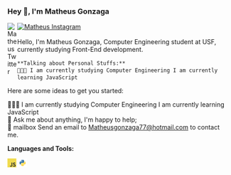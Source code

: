 ### Hey 👋, I'm Matheus Gonzaga
<a href="https://www.instagram.com/matheusgonzaaga/">
  <img align=""left" alt="Matheus Instagram" width="22px" src="https://cdn.jsdelivr.net/npm/simple-icons@v3/icons/instagram.svg" />
                                                                                                                                </a>
    <a href="https://twitter.com/borrachaum">
  <img align="left" alt="Matheus Twitter" width="22px" src="https://cdn.jsdelivr.net/npm/simple-icons@v3/icons/twitter.svg" />
                                                                                                                           </a>
    <br />
    <br />
 Hello, I'm Matheus Gonzaga, Computer Engineering student at USF, currently studying Front-End development.
  
    
    
    **Talking about Personal Stuffs:**
    👨🏽‍💻 I am currently studying Computer Engineering I am currently learning JavaScript

Here are some ideas to get you started:


  👨🏽‍💻 I am currently studying Computer Engineering I am currently learning JavaScript <br />
  🤔 Ask me about anything, I'm happy to help; <br />
  📝 mailbox Send an email to Matheusgonzaga77@hotmail.com to contact me.
  
  **Languages and Tools:**
  
  <code><img height="20" src="https://raw.githubusercontent.com/github/explore/80688e429a7d4ef2fca1e82350fe8e3517d3494d/topics/javascript/javascript.png"></code>
  <code><img height="20" src="https://raw.githubusercontent.com/github/explore/80688e429a7d4ef2fca1e82350fe8e3517d3494d/topics/python/python.png"></code>
